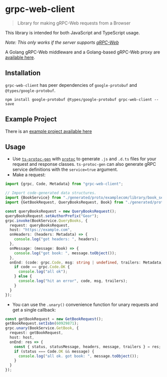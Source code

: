 # grpc-web-client
> Library for making gRPC-Web requests from a Browser

This library is intended for both JavaScript and TypeScript usage.

*Note: This only works if the server supports [gRPC-Web](https://github.com/grpc/grpc/blob/master/doc/PROTOCOL-WEB.md)*

A Golang gRPC-Web middleware and a Golang-based gRPC-Web proxy are [available here](https://github.com/improbable-eng/grpc-web).

## Installation

`grpc-web-client` has peer dependencies of `google-protobuf` and `@types/google-protobuf`.

`npm install google-protobuf @types/google-protobuf grpc-web-client --save`

## Example Project

There is an [example project available here](https://github.com/improbable-eng/grpc-web/tree/master/example)

## Usage
* Use [`ts-protoc-gen`](https://www.npmjs.com/package/ts-protoc-gen) with [`protoc`](https://github.com/google/protobuf) to generate `.js` and `.d.ts` files for your request and response classes. `ts-protoc-gen` can also generate gRPC service definitions with the `service=true` argument.
* Make a request:
```ts
import {grpc, Code, Metadata} from "grpc-web-client";

// Import code-generated data structures.
import {BookService} from "./generated/proto/examplecom/library/book_service_pb_service";
import {GetBookRequest, QueryBooksRequest, Book} from "./generated/proto/examplecom/library/book_service_pb";

const queryBooksRequest = new QueryBooksRequest();
queryBooksRequest.setAuthorPrefix("Geor");
grpc.invoke(BookService.QueryBooks, {
  request: queryBooksRequest,
  host: "https://example.com",
  onHeaders: (headers: Metadata) => {
    console.log("got headers: ", headers);
  },
  onMessage: (message: Book) => {
    console.log("got book: ", message.toObject());
  },
  onEnd: (code: grpc.Code, msg: string | undefined, trailers: Metadata) => {
    if code == grpc.Code.OK {
      console.log("all ok");
    } else {
      console.log("hit an error", code, msg, trailers);
    }
  }
});
```

* You can use the `.unary()` convenience function for unary requests and get a single callback:
```ts
const getBookRequest = new GetBookRequest();
getBookRequest.setIsbn(60929871);
grpc.unary(BookService.GetBook, {
  request: getBookRequest,
  host: host,
  onEnd: res => {
    const { status, statusMessage, headers, message, trailers } = res;
    if (status === Code.OK && message) {
      console.log("all ok. got book: ", message.toObject());
    }
  }
});
```
